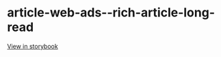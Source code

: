 # article-web-ads--rich-article-long-read

[View in storybook](https://raw.githack.com/Independent-Digital-News-and-Media-Ltd/indy100-pwamp-sb/PR-294-sb/index.html?path=/story/article-web-ads--rich-article-long-read)